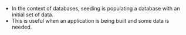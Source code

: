- In the context of databases, seeding is populating a database with an initial set of data. 
- This is useful when an application is being built and some data is needed.